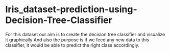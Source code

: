 # Iris_dataset-prediction-using-Decision-Tree-Classifier
For this dataset our aim is to create the decision tree classifier and visualize it graphically
And also the purpose is if we feed any new data to this classifier, it would be able to predict the right class accordingly.
